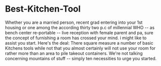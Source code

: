 # Best-Kitchen-Tool
Whether you are a married person, recent grad entering into your 1st housing or one among the according thirty two p.c of millennial WHO -- as bench center re-portable -- live reception with female parent and pa, sure the concept of furnishing a room has crossed your mind. i might like to assist you start.  Here's the deal: There square measure a number of basic Kitchens tools while not that you almost certainly will not use your room for rather more than an area to pile takeout containers. We're not talking concerning mountains of stuff -- simply ten necessities to urge you started.
